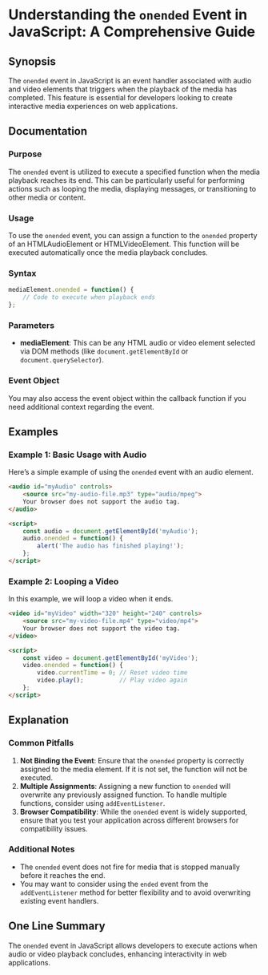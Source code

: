 <!--
Meta Description: # Understanding the `onended` Event in JavaScript: A Comprehensive Guide ## Synopsis The `onended` event in JavaScript is an event handler associated ...
Meta Keywords: video, event, onended, audio, function
-->

# Understanding the `onended` Event in JavaScript: A Comprehensive Guide

## Synopsis
The `onended` event in JavaScript is an event handler associated with audio and video elements that triggers when the playback of the media has completed. This feature is essential for developers looking to create interactive media experiences on web applications.

## Documentation
### Purpose
The `onended` event is utilized to execute a specified function when the media playback reaches its end. This can be particularly useful for performing actions such as looping the media, displaying messages, or transitioning to other media or content.

### Usage
To use the `onended` event, you can assign a function to the `onended` property of an HTMLAudioElement or HTMLVideoElement. This function will be executed automatically once the media playback concludes.

### Syntax
```javascript
mediaElement.onended = function() {
    // Code to execute when playback ends
};
```

### Parameters
- **mediaElement**: This can be any HTML audio or video element selected via DOM methods (like `document.getElementById` or `document.querySelector`).

### Event Object
You may also access the event object within the callback function if you need additional context regarding the event.

## Examples
### Example 1: Basic Usage with Audio
Here’s a simple example of using the `onended` event with an audio element.

```html
<audio id="myAudio" controls>
    <source src="my-audio-file.mp3" type="audio/mpeg">
    Your browser does not support the audio tag.
</audio>

<script>
    const audio = document.getElementById('myAudio');
    audio.onended = function() {
        alert('The audio has finished playing!');
    };
</script>
```

### Example 2: Looping a Video
In this example, we will loop a video when it ends.

```html
<video id="myVideo" width="320" height="240" controls>
    <source src="my-video-file.mp4" type="video/mp4">
    Your browser does not support the video tag.
</video>

<script>
    const video = document.getElementById('myVideo');
    video.onended = function() {
        video.currentTime = 0; // Reset video time
        video.play();          // Play video again
    };
</script>
```

## Explanation
### Common Pitfalls
1. **Not Binding the Event**: Ensure that the `onended` property is correctly assigned to the media element. If it is not set, the function will not be executed.
2. **Multiple Assignments**: Assigning a new function to `onended` will overwrite any previously assigned function. To handle multiple functions, consider using `addEventListener`.
3. **Browser Compatibility**: While the `onended` event is widely supported, ensure that you test your application across different browsers for compatibility issues.

### Additional Notes
- The `onended` event does not fire for media that is stopped manually before it reaches the end.
- You may want to consider using the `ended` event from the `addEventListener` method for better flexibility and to avoid overwriting existing event handlers.

## One Line Summary
The `onended` event in JavaScript allows developers to execute actions when audio or video playback concludes, enhancing interactivity in web applications.